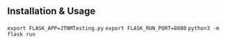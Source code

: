 ## Installation & Usage

`export FLASK_APP=JTNMTesting.py`
`export FLASK_RUN_PORT=8080`
`python3 -m flask run`
